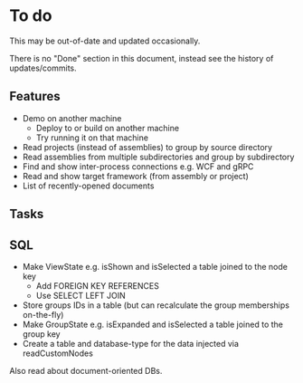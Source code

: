 # To do

This may be out-of-date and updated occasionally.

There is no "Done" section in this document, instead see the history of updates/commits.

## Features

- Demo on another machine
  - Deploy to or build on another machine
  - Try running it on that machine
- Read projects (instead of assemblies) to group by source directory
- Read assemblies from multiple subdirectories and group by subdirectory
- Find and show inter-process connections e.g. WCF and gRPC
- Read and show target framework (from assembly or project)
- List of recently-opened documents

## Tasks

## SQL

- Make ViewState e.g. isShown and isSelected a table joined to the node key
  - Add FOREIGN KEY REFERENCES
  - Use SELECT LEFT JOIN
- Store groups IDs in a table (but can recalculate the group memberships on-the-fly)
- Make GroupState e.g. isExpanded and isSelected a table joined to the group key
- Create a table and database-type for the data injected via readCustomNodes

Also read about document-oriented DBs.
